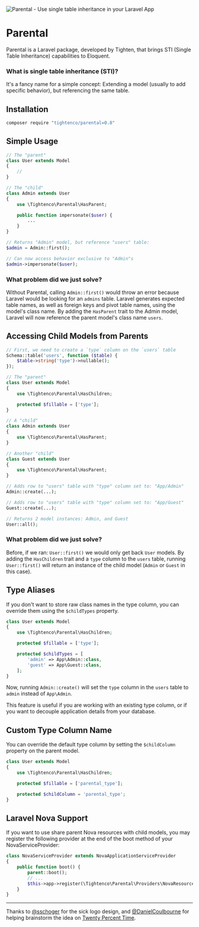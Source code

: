 ![Parental - Use single table inheritance in your Laravel App](parental-banner.png)

# Parental

Parental is a Laravel package, developed by Tighten, that brings STI (Single Table Inheritance) capabilities to Eloquent.

### What is single table inheritance (STI)?

It's a fancy name for a simple concept: Extending a model (usually to add specific behavior), but referencing the same table.

## Installation

```bash
composer require "tightenco/parental=0.8"
```

## Simple Usage

```php
// The "parent"
class User extends Model
{
    //
}
```

```php
// The "child"
class Admin extends User
{
    use \Tightenco\Parental\HasParent;

    public function impersonate($user) {
        ...
    }
}
```

```php
// Returns "Admin" model, but reference "users" table:
$admin = Admin::first();

// Can now access behavior exclusive to "Admin"s
$admin->impersonate($user);
```

### What problem did we just solve?
Without Parental, calling `Admin::first()` would throw an error because Laravel would be looking for an `admins` table. Laravel generates expected table names, as well as foreign keys and pivot table names, using the model's class name. By adding the `HasParent` trait to the Admin model, Laravel will now reference the parent model's class name `users`.

## Accessing Child Models from Parents

```php
// First, we need to create a `type` column on the `users` table
Schema::table('users', function ($table) {
    $table->string('type')->nullable();
});
```

```php
// The "parent"
class User extends Model
{
    use \Tightenco\Parental\HasChildren;

    protected $fillable = ['type'];
}
```

```php
// A "child"
class Admin extends User
{
    use \Tightenco\Parental\HasParent;
}
```

```php
// Another "child"
class Guest extends User
{
    use \Tightenco\Parental\HasParent;
}
```


```php
// Adds row to "users" table with "type" column set to: "App/Admin"
Admin::create(...);

// Adds row to "users" table with "type" column set to: "App/Guest"
Guest::create(...);

// Returns 2 model instances: Admin, and Guest
User::all();
```

### What problem did we just solve?
Before, if we ran: `User::first()` we would only get back `User` models. By adding the `HasChildren` trait and a `type` column to the `users` table, running `User::first()` will return an instance of the child model (`Admin` or `Guest` in this case).

## Type Aliases
If you don't want to store raw class names in the type column, you can override them using the `$childTypes` property.

```php
class User extends Model
{
    use \Tightenco\Parental\HasChildren;

    protected $fillable = ['type'];

    protected $childTypes = [
        'admin' => App\Admin::class,
        'guest' => App\Guest::class,
    ];
}
```

Now, running `Admin::create()` will set the `type` column in the `users` table to `admin` instead of `App\Admin`.

This feature is useful if you are working with an existing type column, or if you want to decouple application details from your database.

## Custom Type Column Name
You can override the default type column by setting the `$childColumn` property on the parent model.

```php
class User extends Model
{
    use \Tightenco\Parental\HasChildren;

    protected $fillable = ['parental_type'];

    protected $childColumn = 'parental_type';
}
```

## Laravel Nova Support
If you want to use share parent Nova resources with child models, you may register the following provider at the end of the boot method of your NovaServiceProvider:

```php
class NovaServiceProvider extends NovaApplicationServiceProvider
{
    public function boot() {
        parent::boot();
        // ...
        $this->app->register(\Tightenco\Parental\Providers\NovaResourceProvider::class);
    }
}
```

---

Thanks to [@sschoger](https://twitter.com/steveschoger) for the sick logo design, and [@DanielCoulbourne](https://twitter.com/DCoulbourne) for helping brainstorm the idea on [Twenty Percent Time](http://twentypercent.fm/).
